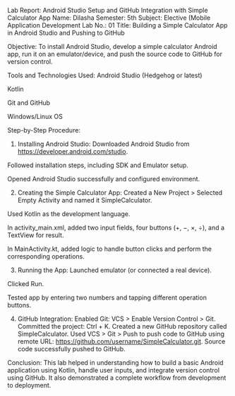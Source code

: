 Lab Report: Android Studio Setup and GitHub Integration with Simple Calculator App
Name: Dilasha
Semester: 5th
Subject: Elective (Mobile Application Development
Lab No.: 01
Title: Building a Simple Calculator App in Android Studio and Pushing to GitHub

Objective:
To install Android Studio, develop a simple calculator Android app, run it on an emulator/device, and push the source code to GitHub for version control.

Tools and Technologies Used:
Android Studio (Hedgehog or latest)

Kotlin

Git and GitHub

Windows/Linux OS

Step-by-Step Procedure:
1. Installing Android Studio:
Downloaded Android Studio from https://developer.android.com/studio.

Followed installation steps, including SDK and Emulator setup.

Opened Android Studio successfully and configured environment.

2. Creating the Simple Calculator App:
Created a New Project > Selected Empty Activity and named it SimpleCalculator.

Used Kotlin as the development language.

In activity_main.xml, added two input fields, four buttons (+, −, ×, ÷), and a TextView for result.

In MainActivity.kt, added logic to handle button clicks and perform the corresponding operations.

3. Running the App:
Launched emulator (or connected a real device).

Clicked Run.

Tested app by entering two numbers and tapping different operation buttons.

4. GitHub Integration:
Enabled Git: VCS > Enable Version Control > Git.
Committed the project: Ctrl + K.
Created a new GitHub repository called SimpleCalculator.
Used VCS > Git > Push to push code to GitHub using remote URL:
https://github.com/username/SimpleCalculator.git.
Source code successfully pushed to GitHub.

Conclusion:
This lab helped in understanding how to build a basic Android application using Kotlin, handle user inputs, and integrate version control using GitHub. It also demonstrated a complete workflow from development to deployment.
